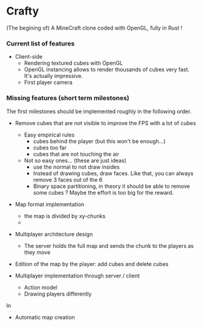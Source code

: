 # Crafty

(The begining of) A MineCraft clone coded with OpenGL, fully in Rust !

### Current list of features

- Client-side
    - Rendering textured cubes with OpenGL
    - OpenGL instancing allows to render thousands of cubes very fast. It's actually impressive.
    - First player camera

### Missing features (short term milestones)

The first milestones should be implemented roughly in the following order.

- Remove cubes that are not visible to improve the FPS with a lot of cubes
    - Easy empirical rules
        - cubes behind the player (but this won't be enough...)
        - cubes too far
        - cubes that are not touching the air
    - Not so easy ones... (these are just ideas)
        - use the normal to not draw insides
        - Instead of drawing cubes, draw faces. Like that, you can always remove 3 faces out of the 6
        - Binary space partitioning, in theory it should be able to remove some cubes ? Maybe the effort is too big
          for the reward.

- Map format implementation
    - the map is divided by xy-chunks
    - 

- Multiplayer architecture design
    - The server holds the full map and sends the chunk to the players as they move

- Edition of the map by the player: add cubes and delete cubes

- Multiplayer implementation through server / client
    - Action model
    - Drawing players differently

In 

- Automatic map creation
